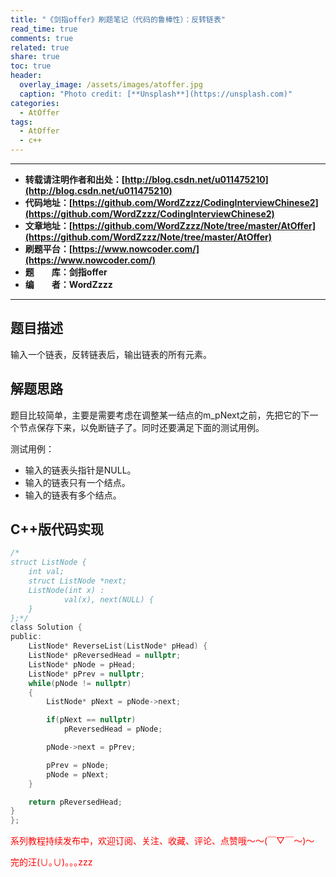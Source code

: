 ```yaml
---
title: "《剑指offer》刷题笔记（代码的鲁棒性）：反转链表"
read_time: true
comments: true
related: true
share: true
toc: true
header:
  overlay_image: /assets/images/atoffer.jpg
  caption: "Photo credit: [**Unsplash**](https://unsplash.com)"
categories:
  - AtOffer
tags:
  - AtOffer
  - c++
---
```


----------

- **转载请注明作者和出处：[http://blog.csdn.net/u011475210](http://blog.csdn.net/u011475210)**
- **代码地址：[https://github.com/WordZzzz/CodingInterviewChinese2](https://github.com/WordZzzz/CodingInterviewChinese2)**
- **文章地址：[https://github.com/WordZzzz/Note/tree/master/AtOffer](https://github.com/WordZzzz/Note/tree/master/AtOffer)**
- **刷题平台：[https://www.nowcoder.com/](https://www.nowcoder.com/)**
- **题&emsp;&emsp;库：剑指offer**
- **编&emsp;&emsp;者：WordZzzz**

----------

## 题目描述

输入一个链表，反转链表后，输出链表的所有元素。

## 解题思路

题目比较简单，主要是需要考虑在调整某一结点的m_pNext之前，先把它的下一个节点保存下来，以免断链子了。同时还要满足下面的测试用例。

测试用例：

- 输入的链表头指针是NULL。
- 输入的链表只有一个结点。
- 输入的链表有多个结点。

## C++版代码实现

```c
/*
struct ListNode {
	int val;
	struct ListNode *next;
	ListNode(int x) :
			val(x), next(NULL) {
	}
};*/
class Solution {
public:
    ListNode* ReverseList(ListNode* pHead) {
    ListNode* pReversedHead = nullptr;
    ListNode* pNode = pHead;
    ListNode* pPrev = nullptr;
    while(pNode != nullptr)
    {
        ListNode* pNext = pNode->next;

        if(pNext == nullptr)
            pReversedHead = pNode;

        pNode->next = pPrev;

        pPrev = pNode;
        pNode = pNext;
    }

    return pReversedHead;
}
};
```

<span style="color: red">系列教程持续发布中，欢迎订阅、关注、收藏、评论、点赞哦～～(￣▽￣～)～</span>

<span style="color: red">完的汪(∪｡∪)｡｡｡zzz</span>